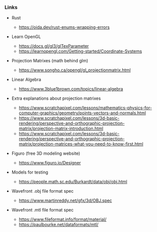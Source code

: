 ### Links

- Rust

  - <https://oida.dev/rust-enums-wrapping-errors>

- Learn OpenGL

  - <https://docs.gl/gl3/glTexParameter>
  - <https://learnopengl.com/Getting-started/Coordinate-Systems>

- Projection Matrixes (math behind glm)

  - <https://www.songho.ca/opengl/gl_projectionmatrix.html>

- Linear Algebra

  - <https://www.3blue1brown.com/topics/linear-algebra>

- Extra explanations about projection matrixes

  - <https://www.scratchapixel.com/lessons/mathematics-physics-for-computer-graphics/geometry/points-vectors-and-normals.html>
  - <https://www.scratchapixel.com/lessons/3d-basic-rendering/perspective-and-orthographic-projection-matrix/projection-matrix-introduction.html>
  - <https://www.scratchapixel.com/lessons/3d-basic-rendering/perspective-and-orthographic-projection-matrix/projection-matrices-what-you-need-to-know-first.html>

- Figuro (free 3D modeling website)

  - <https://www.figuro.io/Designer>

- Models for testing

  - <https://people.math.sc.edu/Burkardt/data/obj/obj.html>

- Wavefront .obj file format spec

  - <https://www.martinreddy.net/gfx/3d/OBJ.spec>

- Wavefront .mtl file format spec
  - <https://www.fileformat.info/format/material/>
  - <https://paulbourke.net/dataformats/mtl/>
